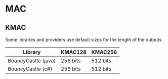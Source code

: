# MAC

## KMAC

Some libraries and providers use default sizes for the length of the outputs.

|  Library            | KMAC128  | KMAC256  |
|---------------------|----------|----------|
| BouncyCastle (java) | 256 bits | 512 bits |
| BouncyCastle (c#)   | 256 bits | 512 bits |